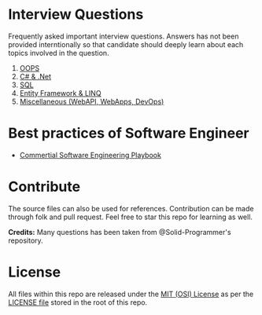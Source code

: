 # Interview Questions
Frequently asked important interview questions. Answers has not been provided interntionally so that candidate should deeply learn about each topics involved in the question.

1. [OOPS](OOPS.md)
2. [C# & .Net](CSharpDotNet.md)
3. [SQL](SQL.md)
4. [Entity Framework & LINQ](EntityFrameworkLinq.md)
5. [Miscellaneous (WebAPI, WebApps, DevOps)](DotNetMiscellaneous.md)

# Best practices of Software Engineer
- [Commertial Software Engineering Playbook](https://github.com/microsoft/code-with-engineering-playbook)

# Contribute
The source files can also be used for references. Contribution can be made through folk and pull request. Feel free to star this repo for learning as well.

**Credits:**
Many questions has been taken from @Solid-Programmer's repository.

# License
All files within this repo are released under the [MIT (OSI) License]( https://en.wikipedia.org/wiki/MIT_License) as per the [LICENSE file](https://github.com/BipulRaman/InterviewQuestions/blob/master/LICENSE) stored in the root of this repo.